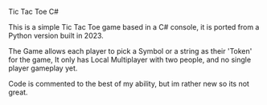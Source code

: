 Tic Tac Toe C#

This is a simple Tic Tac Toe game based in a C# console, it is ported from a Python version built in 2023.

The Game allows each player to pick a Symbol or a string as their 'Token' for the game, It only has Local Multiplayer with two people, and no single player gameplay yet.

Code is commented to the best of my ability, but im rather new so its not great.
